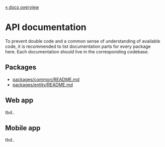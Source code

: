 [« docs overview](../README.md)

# API documentation
To prevent double code and a common sense of understanding of available code,
it is recommended to list documentation parts for every package here.
Each documentation should live in the corresponding codebase.

## Packages
- [packages/common/README.md](../src/packages/src/common/README.md)
- [packages/entity/README.md](../src/packages/src/entity/README.md)

## Web app
tbd..

## Mobile app
tbd..

